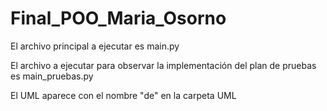 # Final_POO_Maria_Osorno
 
 El archivo principal a ejecutar es main.py

 El archivo a ejecutar para observar la implementación del plan de pruebas es main_pruebas.py

 El UML aparece con el nombre "de" en la carpeta UML
